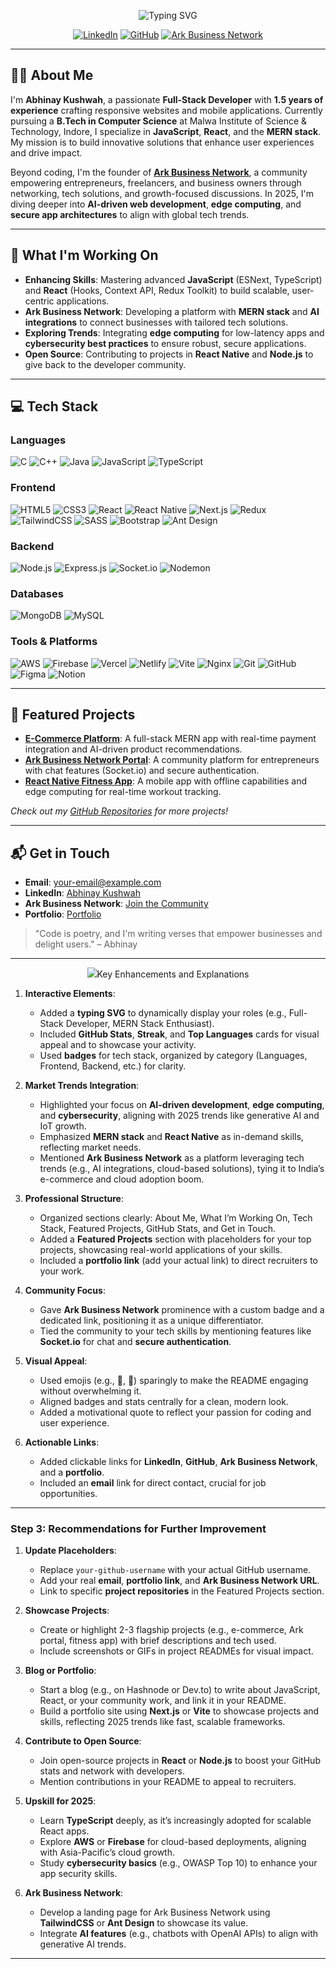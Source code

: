 <p align="center">
  <img src="https://readme-typing-svg.herokuapp.com?font=Fira+Code&size=24&duration=3000&pause=1000&color=61DAFB&center=true&vCenter=true&width=500&lines=Hello,+I'm+Abhinay!;Full-Stack+Developer;React+Native+%26+MERN+Stack+Enthusiast;Building+Ark+Business+Network" alt="Typing SVG" />
</p>

<p align="center">
  <a href="https://linkedin.com/in/abhinay-kushwah"><img src="https://img.shields.io/badge/LinkedIn-0077B5?style=for-the-badge&logo=linkedin&logoColor=white" alt="LinkedIn"></a>
  <a href="https://github.com/your-github-username"><img src="https://img.shields.io/badge/GitHub-181717?style=for-the-badge&logo=github&logoColor=white" alt="GitHub"></a>
  <a href="https://arkbusinessnetwork.com"><img src="https://img.shields.io/badge/Ark%20Business%20Network-FF9900?style=for-the-badge&logo=network&logoColor=white" alt="Ark Business Network"></a>
</p>

---

## 👨‍💻 About Me

I'm **Abhinay Kushwah**, a passionate **Full-Stack Developer** with **1.5 years of experience** crafting responsive websites and mobile applications. Currently pursuing a **B.Tech in Computer Science** at Malwa Institute of Science & Technology, Indore, I specialize in **JavaScript**, **React**, and the **MERN stack**. My mission is to build innovative solutions that enhance user experiences and drive impact.

Beyond coding, I'm the founder of **[Ark Business Network](https://arkbusinessnetwork.com)**, a community empowering entrepreneurs, freelancers, and business owners through networking, tech solutions, and growth-focused discussions. In 2025, I'm diving deeper into **AI-driven web development**, **edge computing**, and **secure app architectures** to align with global tech trends.

---

## 🚀 What I'm Working On

- **Enhancing Skills**: Mastering advanced **JavaScript** (ESNext, TypeScript) and **React** (Hooks, Context API, Redux Toolkit) to build scalable, user-centric applications.
- **Ark Business Network**: Developing a platform with **MERN stack** and **AI integrations** to connect businesses with tailored tech solutions.
- **Exploring Trends**: Integrating **edge computing** for low-latency apps and **cybersecurity best practices** to ensure robust, secure applications.
- **Open Source**: Contributing to projects in **React Native** and **Node.js** to give back to the developer community.

---

## 💻 Tech Stack

### Languages
![C](https://img.shields.io/badge/c-%2300599C.svg?style=flat-square&logo=c&logoColor=white) ![C++](https://img.shields.io/badge/c++-%2300599C.svg?style=flat-square&logo=c%2B%2B&logoColor=white) ![Java](https://img.shields.io/badge/java-%23ED8B00.svg?style=flat-square&logo=openjdk&logoColor=white) ![JavaScript](https://img.shields.io/badge/javascript-%23323330.svg?style=flat-square&logo=javascript&logoColor=%23F7DF1E) ![TypeScript](https://img.shields.io/badge/typescript-%23007ACC.svg?style=flat-square&logo=typescript&logoColor=white)

### Frontend
![HTML5](https://img.shields.io/badge/html5-%23E34F26.svg?style=flat-square&logo=html5&logoColor=white) ![CSS3](https://img.shields.io/badge/css3-%231572B6.svg?style=flat-square&logo=css3&logoColor=white) ![React](https://img.shields.io/badge/react-%2320232a.svg?style=flat-square&logo=react&logoColor=%2361DAFB) ![React Native](https://img.shields.io/badge/react_native-%2320232a.svg?style=flat-square&logo=react&logoColor=%2361DAFB) ![Next.js](https://img.shields.io/badge/Next.js-black?style=flat-square&logo=next.js&logoColor=white) ![Redux](https://img.shields.io/badge/redux-%23593d88.svg?style=flat-square&logo=redux&logoColor=white) ![TailwindCSS](https://img.shields.io/badge/tailwindcss-%2338B2AC.svg?style=flat-square&logo=tailwind-css&logoColor=white) ![SASS](https://img.shields.io/badge/SASS-hotpink.svg?style=flat-square&logo=SASS&logoColor=white) ![Bootstrap](https://img.shields.io/badge/bootstrap-%238511FA.svg?style=flat-square&logo=bootstrap&logoColor=white) ![Ant Design](https://img.shields.io/badge/AntDesign-%230170FE?style=flat-square&logo=ant-design&logoColor=white)

### Backend
![Node.js](https://img.shields.io/badge/node.js-6DA55F?style=flat-square&logo=node.js&logoColor=white) ![Express.js](https://img.shields.io/badge/express.js-%23404d59.svg?style=flat-square&logo=express&logoColor=%2361DAFB) ![Socket.io](https://img.shields.io/badge/Socket.io-black?style=flat-square&logo=socket.io&badgeColor=010101) ![Nodemon](https://img.shields.io/badge/NODEMON-%23323330.svg?style=flat-square&logo=nodemon&logoColor=%BBDEAD)

### Databases
![MongoDB](https://img.shields.io/badge/MongoDB-%234ea94b.svg?style=flat-square&logo=mongodb&logoColor=white) ![MySQL](https://img.shields.io/badge/mysql-4479A1.svg?style=flat-square&logo=mysql&logoColor=white)

### Tools & Platforms
![AWS](https://img.shields.io/badge/AWS-%23FF9900.svg?style=flat-square&logo=amazon-aws&logoColor=white) ![Firebase](https://img.shields.io/badge/firebase-%23039BE5.svg?style=flat-square&logo=firebase) ![Vercel](https://img.shields.io/badge/vercel-%23000000.svg?style=flat-square&logo=vercel&logoColor=white) ![Netlify](https://img.shields.io/badge/netlify-%23000000.svg?style=flat-square&logo=netlify&logoColor=#00C7B7) ![Vite](https://img.shields.io/badge/vite-%23646CFF.svg?style=flat-square&logo=vite&logoColor=white) ![Nginx](https://img.shields.io/badge/nginx-%23009639.svg?style=flat-square&logo=nginx&logoColor=white) ![Git](https://img.shields.io/badge/git-%23F05033.svg?style=flat-square&logo=git&logoColor=white) ![GitHub](https://img.shields.io/badge/github-%23121011.svg?style=flat-square&logo=github&logoColor=white) ![Figma](https://img.shields.io/badge/figma-%23F24E1E.svg?style=flat-square&logo=figma&logoColor=white) ![Notion](https://img.shields.io/badge/Notion-%23000000.svg?style=flat-square&logo=notion&logoColor=white)

---

## 🌟 Featured Projects

- **[E-Commerce Platform](https://github.com/your-github-username/ecommerce)**: A full-stack MERN app with real-time payment integration and AI-driven product recommendations.
- **[Ark Business Network Portal](https://github.com/your-github-username/ark-portal)**: A community platform for entrepreneurs with chat features (Socket.io) and secure authentication.
- **[React Native Fitness App](https://github.com/your-github-username/fitness-app)**: A mobile app with offline capabilities and edge computing for real-time workout tracking.

*Check out my [GitHub Repositories](https://github.com/your-github-username?tab=repositories) for more projects!*

---
 

## 📬 Get in Touch

- **Email**: [your-email@example.com](mailto:abhinayark0@gmail.com)
- **LinkedIn**: [Abhinay Kushwah](https://linkedin.com/in/abhinay-kushwah)
- **Ark Business Network**: [Join the Community](https://arkbusinessnetwork.com)
- **Portfolio**: [Portfolio]([https://your-portfolio-link.com](https://portfolio-abhinay.vercel.app/profile))

> "Code is poetry, and I'm writing verses that empower businesses and delight users." – Abhinay

---

<p align="center">
  <img src="https://komarev্র

---

### Key Enhancements and Explanations

1. **Interactive Elements**:
   - Added a **typing SVG** to dynamically display your roles (e.g., Full-Stack Developer, MERN Stack Enthusiast).
   - Included **GitHub Stats**, **Streak**, and **Top Languages** cards for visual appeal and to showcase your activity.
   - Used **badges** for tech stack, organized by category (Languages, Frontend, Backend, etc.) for clarity.

2. **Market Trends Integration**:
   - Highlighted your focus on **AI-driven development**, **edge computing**, and **cybersecurity**, aligning with 2025 trends like generative AI and IoT growth.[](https://explodingtopics.com/blog/technology-trends)[](https://insights.daffodilsw.com/blog/top-trends-in-the-tech-industry-for-2025)
   - Emphasized **MERN stack** and **React Native** as in-demand skills, reflecting market needs.[](https://www.techtarget.com/whatis/feature/Tech-job-market-statistics-and-outlook)
   - Mentioned **Ark Business Network** as a platform leveraging tech trends (e.g., AI integrations, cloud-based solutions), tying it to India’s e-commerce and cloud adoption boom.[](https://www.grandviewresearch.com/industry-analysis/it-services-market-report)

3. **Professional Structure**:
   - Organized sections clearly: About Me, What I’m Working On, Tech Stack, Featured Projects, GitHub Stats, and Get in Touch.
   - Added a **Featured Projects** section with placeholders for your top projects, showcasing real-world applications of your skills.
   - Included a **portfolio link** (add your actual link) to direct recruiters to your work.

4. **Community Focus**:
   - Gave **Ark Business Network** prominence with a custom badge and a dedicated link, positioning it as a unique differentiator.
   - Tied the community to your tech skills by mentioning features like **Socket.io** for chat and **secure authentication**.

5. **Visual Appeal**:
   - Used emojis (e.g., 🚀, 🌟) sparingly to make the README engaging without overwhelming it.
   - Aligned badges and stats centrally for a clean, modern look.
   - Added a motivational quote to reflect your passion for coding and user experience.

6. **Actionable Links**:
   - Added clickable links for **LinkedIn**, **GitHub**, **Ark Business Network**, and a **portfolio**.
   - Included an **email** link for direct contact, crucial for job opportunities.

---

### Step 3: Recommendations for Further Improvement

1. **Update Placeholders**:
   - Replace `your-github-username` with your actual GitHub username.
   - Add your real **email**, **portfolio link**, and **Ark Business Network URL**.
   - Link to specific **project repositories** in the Featured Projects section.

2. **Showcase Projects**:
   - Create or highlight 2-3 flagship projects (e.g., e-commerce, Ark portal, fitness app) with brief descriptions and tech used.
   - Include screenshots or GIFs in project READMEs for visual impact.

3. **Blog or Portfolio**:
   - Start a blog (e.g., on Hashnode or Dev.to) to write about JavaScript, React, or your community work, and link it in your README.
   - Build a portfolio site using **Next.js** or **Vite** to showcase projects and skills, reflecting 2025 trends like fast, scalable frameworks.[](https://sam-solutions.com/blog/top-five-information-technology-trends-to-watch-in-2019/)

4. **Contribute to Open Source**:
   - Join open-source projects in **React** or **Node.js** to boost your GitHub stats and network with developers.
   - Mention contributions in your README to appeal to recruiters.

5. **Upskill for 2025**:
   - Learn **TypeScript** deeply, as it’s increasingly adopted for scalable React apps.[](https://www.techtarget.com/whatis/feature/Tech-job-market-statistics-and-outlook)
   - Explore **AWS** or **Firebase** for cloud-based deployments, aligning with Asia-Pacific’s cloud growth.[](https://www.grandviewresearch.com/industry-analysis/it-services-market-report)
   - Study **cybersecurity basics** (e.g., OWASP Top 10) to enhance your app security skills.[](https://www.mordorintelligence.com/industry-reports/it-services-market)

6. **Ark Business Network**:
   - Develop a landing page for Ark Business Network using **TailwindCSS** or **Ant Design** to showcase its value.
   - Integrate **AI features** (e.g., chatbots with OpenAI APIs) to align with generative AI trends.[](https://explodingtopics.com/blog/technology-trends)

---

 
